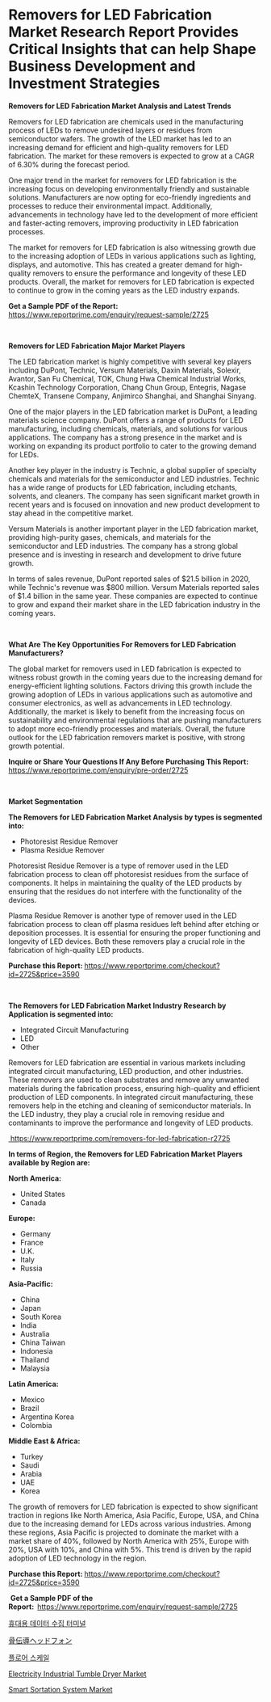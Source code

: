 <p><h1>Removers for LED Fabrication Market Research Report Provides Critical Insights that can help Shape Business Development and Investment Strategies</h1></p><p><strong>Removers for LED Fabrication Market Analysis and Latest Trends</strong></p>
<p><p>Removers for LED fabrication are chemicals used in the manufacturing process of LEDs to remove undesired layers or residues from semiconductor wafers. The growth of the LED market has led to an increasing demand for efficient and high-quality removers for LED fabrication. The market for these removers is expected to grow at a CAGR of 6.30% during the forecast period.</p><p>One major trend in the market for removers for LED fabrication is the increasing focus on developing environmentally friendly and sustainable solutions. Manufacturers are now opting for eco-friendly ingredients and processes to reduce their environmental impact. Additionally, advancements in technology have led to the development of more efficient and faster-acting removers, improving productivity in LED fabrication processes.</p><p>The market for removers for LED fabrication is also witnessing growth due to the increasing adoption of LEDs in various applications such as lighting, displays, and automotive. This has created a greater demand for high-quality removers to ensure the performance and longevity of these LED products. Overall, the market for removers for LED fabrication is expected to continue to grow in the coming years as the LED industry expands.</p></p>
<p><strong>Get a Sample PDF of the Report:&nbsp;</strong> <a href="https://www.reportprime.com/enquiry/request-sample/2725">https://www.reportprime.com/enquiry/request-sample/2725</a></p>
<p>&nbsp;</p>
<p><strong>Removers for LED Fabrication Major Market Players</strong></p>
<p><p>The LED fabrication market is highly competitive with several key players including DuPont, Technic, Versum Materials, Daxin Materials, Solexir, Avantor, San Fu Chemical, TOK, Chung Hwa Chemical Industrial Works, Kcashin Technology Corporation, Chang Chun Group, Entegris, Nagase ChemteX, Transene Company, Anjimirco Shanghai, and Shanghai Sinyang.</p><p>One of the major players in the LED fabrication market is DuPont, a leading materials science company. DuPont offers a range of products for LED manufacturing, including chemicals, materials, and solutions for various applications. The company has a strong presence in the market and is working on expanding its product portfolio to cater to the growing demand for LEDs.</p><p>Another key player in the industry is Technic, a global supplier of specialty chemicals and materials for the semiconductor and LED industries. Technic has a wide range of products for LED fabrication, including etchants, solvents, and cleaners. The company has seen significant market growth in recent years and is focused on innovation and new product development to stay ahead in the competitive market.</p><p>Versum Materials is another important player in the LED fabrication market, providing high-purity gases, chemicals, and materials for the semiconductor and LED industries. The company has a strong global presence and is investing in research and development to drive future growth.</p><p>In terms of sales revenue, DuPont reported sales of $21.5 billion in 2020, while Technic's revenue was $800 million. Versum Materials reported sales of $1.4 billion in the same year. These companies are expected to continue to grow and expand their market share in the LED fabrication industry in the coming years.</p></p>
<p>&nbsp;</p>
<p><strong>What Are The Key Opportunities For Removers for LED Fabrication Manufacturers?</strong></p>
<p><p>The global market for removers used in LED fabrication is expected to witness robust growth in the coming years due to the increasing demand for energy-efficient lighting solutions. Factors driving this growth include the growing adoption of LEDs in various applications such as automotive and consumer electronics, as well as advancements in LED technology. Additionally, the market is likely to benefit from the increasing focus on sustainability and environmental regulations that are pushing manufacturers to adopt more eco-friendly processes and materials. Overall, the future outlook for the LED fabrication removers market is positive, with strong growth potential.</p></p>
<p><strong>Inquire or Share Your Questions If Any Before Purchasing This Report:</strong> <a href="https://www.reportprime.com/enquiry/pre-order/2725">https://www.reportprime.com/enquiry/pre-order/2725</a></p>
<p>&nbsp;</p>
<p><strong>Market Segmentation</strong></p>
<p><strong>The Removers for LED Fabrication Market Analysis by types is segmented into:</strong></p>
<p><ul><li>Photoresist Residue Remover</li><li>Plasma Residue Remover</li></ul></p>
<p><p>Photoresist Residue Remover is a type of remover used in the LED fabrication process to clean off photoresist residues from the surface of components. It helps in maintaining the quality of the LED products by ensuring that the residues do not interfere with the functionality of the devices. </p><p>Plasma Residue Remover is another type of remover used in the LED fabrication process to clean off plasma residues left behind after etching or deposition processes. It is essential for ensuring the proper functioning and longevity of LED devices. Both these removers play a crucial role in the fabrication of high-quality LED products.</p></p>
<p><strong>Purchase this Report:&nbsp;</strong><a href="https://www.reportprime.com/checkout?id=2725&price=3590">https://www.reportprime.com/checkout?id=2725&price=3590</a></p>
<p>&nbsp;</p>
<p><strong>The Removers for LED Fabrication Market Industry Research by Application is segmented into:</strong></p>
<p><ul><li>Integrated Circuit Manufacturing</li><li>LED</li><li>Other</li></ul></p>
<p><p>Removers for LED fabrication are essential in various markets including integrated circuit manufacturing, LED production, and other industries. These removers are used to clean substrates and remove any unwanted materials during the fabrication process, ensuring high-quality and efficient production of LED components. In integrated circuit manufacturing, these removers help in the etching and cleaning of semiconductor materials. In the LED industry, they play a crucial role in removing residue and contaminants to improve the performance and longevity of LED products.</p></p>
<p><a href="https://www.reportprime.com/removers-for-led-fabrication-r2725">&nbsp;https://www.reportprime.com/removers-for-led-fabrication-r2725</a></p>
<p><strong>In terms of Region, the Removers for LED Fabrication Market Players available by Region are:</strong></p>
<p>
    <p> <strong> North America: </strong>
        <ul>
            <li>United States</li>
            <li>Canada</li>
        </ul>
        </p> 
    <p> <strong> Europe: </strong>
        <ul>
            <li>Germany</li>
            <li>France</li>
            <li>U.K.</li>
            <li>Italy</li>
            <li>Russia</li>
        </ul>
        </p> 
    <p> <strong> Asia-Pacific: </strong>
        <ul>
            <li>China</li>
            <li>Japan</li>
            <li>South Korea</li>
            <li>India</li>
            <li>Australia</li>
            <li>China Taiwan</li>
            <li>Indonesia</li>
            <li>Thailand</li>
            <li>Malaysia</li>
        </ul>
        </p> 
    <p> <strong> Latin America: </strong>
        <ul>
            <li>Mexico</li>
            <li>Brazil</li>
            <li>Argentina Korea</li>
            <li>Colombia</li>
        </ul>
        </p> 
    <p> <strong> Middle East & Africa: </strong>
        <ul>
            <li>Turkey</li>
            <li>Saudi</li>
            <li>Arabia</li>
            <li>UAE</li>
            <li>Korea</li>
        </ul>
    </p>
    </p>
<p><p>The growth of removers for LED fabrication is expected to show significant traction in regions like North America, Asia Pacific, Europe, USA, and China due to the increasing demand for LEDs across various industries. Among these regions, Asia Pacific is projected to dominate the market with a market share of 40%, followed by North America with 25%, Europe with 20%, USA with 10%, and China with 5%. This trend is driven by the rapid adoption of LED technology in the region.</p></p>
<p><strong>Purchase this Report: </strong><a href="https://www.reportprime.com/checkout?id=2725&price=3590">https://www.reportprime.com/checkout?id=2725&price=3590</a></p>
<p>&nbsp;<strong>Get a Sample PDF of the Report:&nbsp;&nbsp;</strong><a href="https://www.reportprime.com/enquiry/request-sample/2725">https://www.reportprime.com/enquiry/request-sample/2725</a></p>
<p><strong></strong></p>
<p><p><a href="https://github.com/kimvicki3212024/Market-Research-Report-List-1/blob/main/104317533137.md">휴대용 데이터 수집 터미널</a></p><p><a href="https://github.com/laurenreichert/Market-Research-Report-List-2/blob/main/161312926505.md">骨伝導ヘッドフォン</a></p><p><a href="https://medium.com/@porterhntz2023/%EA%B8%80%EB%A1%9C%EB%B2%8C-%EB%B0%94%EB%8B%A5-%EC%A0%80%EC%9A%B8-%EC%8B%9C%EC%9E%A5-%EC%8B%9C%EC%9E%A5-%EC%A0%90%EC%9C%A0%EC%9C%A8-%EC%8B%9C%EC%9E%A5-%EB%8F%99%ED%96%A5-%EB%B0%8F-%EB%AF%B8%EB%9E%98-%EC%84%B1%EC%9E%A5-%ED%83%90%EC%83%89-25b08df602ff">플로어 스케일</a></p><p><a href="https://medium.com/@adrainratke1972/electricity-industrial-tumble-dryer-market-trends-a-detailed-study-of-its-market-segmentation-and-13f2e29cbf71">Electricity Industrial Tumble Dryer Market</a></p><p><a href="https://www.linkedin.com/pulse/global-smart-sortation-system-market-analysis-trends-forecasts-szx2e">Smart Sortation System Market</a></p></p>